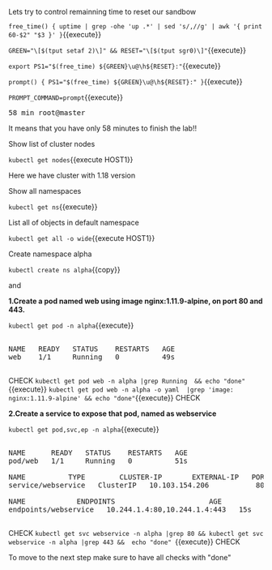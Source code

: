 
Lets try to control remainning time to reset our sandbow



`free_time()
{
    uptime | grep -ohe 'up .*' | sed 's/,//g' | awk '{ print 60-$2" "$3 }'
}`{{execute}}

`GREEN="\[$(tput setaf 2)\]" && RESET="\[$(tput sgr0)\]"`{{execute}}

`export PS1="$(free_time) ${GREEN}\u@\h${RESET}:"`{{execute}}

`prompt() {
    PS1="$(free_time) ${GREEN}\u@\h${RESET}:"
}`{{execute}}

`PROMPT_COMMAND=prompt`{{execute}}

<pre>
58 min root@master
</pre>

It means that you have only 58 minutes to finish the lab!!


Show list of cluster nodes

`kubectl get nodes`{{execute HOST1}}

Here we have cluster with 1.18 version

Show all namespaces

`kubectl get ns`{{execute}}


List all of objects in default namespace

`kubectl get all -o wide`{{execute HOST1}}

Create namespace alpha 

`kubectl create ns alpha`{{copy}}

and 

**1.Create a pod named web using image nginx:1.11.9-alpine, on port 80 and 443.** 

`kubectl get pod -n alpha`{{execute}}
<pre>

NAME   READY   STATUS    RESTARTS   AGE
web    1/1     Running   0          49s

</pre>

CHECK
`kubectl get pod web -n alpha |grep Running  && echo "done"`{{execute}}
`kubectl get pod web -n alpha -o yaml  |grep 'image: nginx:1.11.9-alpine' && echo "done"`{{execute}}
CHECK


**2.Create a service to expose that pod, named as webservice**

`kubectl get pod,svc,ep -n alpha`{{execute}}

<pre>

NAME      READY   STATUS    RESTARTS   AGE
pod/web   1/1     Running   0          51s

NAME          TYPE        CLUSTER-IP       EXTERNAL-IP   PORT(S)          AGE
service/webservice   ClusterIP   10.103.154.206   <none>        80/TCP,443/TCP   15s

NAME            ENDPOINTS                      AGE
endpoints/webservice   10.244.1.4:80,10.244.1.4:443   15s

</pre>

CHECK
`kubectl get svc webservice -n alpha |grep 80 && kubectl get svc webservice -n alpha |grep 443 &&  echo "done" `{{execute}}
CHECK

To move to the next step make sure to have all checks with "done"
